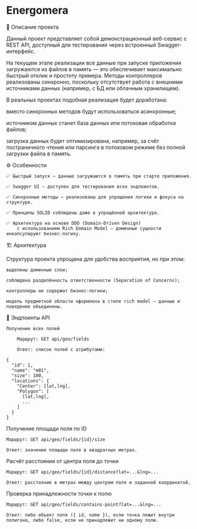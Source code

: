 # Energomera


📘 Описание проекта

Данный проект представляет собой демонстрационный веб-сервис с REST API, доступный для тестирования через встроенный Swagger-интерфейс.

На текущем этапе реализации все данные при запуске приложения загружаются из файлов в память — это обеспечивает максимально быстрый отклик и простоту примера. Методы контроллеров реализованы синхронно, поскольку отсутствует работа с внешними источниками данных (например, с БД или облачным хранилищем).

В реальных проектах подобная реализация будет доработана:

вместо синхронных методов будут использоваться асинхронные;

источником данных станет база данных или потоковая обработка файлов;

загрузка данных будет оптимизирована, например, за счёт постраничного чтения или парсинга в потоковом режиме без полной загрузки файла в память.

⚙️ Особенности

    ✅ Быстрый запуск — данные загружаются в память при старте приложения.

    ✅ Swagger UI — доступен для тестирования всех эндпоинтов.

    ✅ Синхронные методы — реализованы для упрощения логики и фокуса на структуре.

    ✅ Принципы SOLID соблюдены даже в упрощённой архитектуре.

    ✅ Архитектура на основе DDD (Domain-Driven Design) 
        с использованием Rich Domain Model — доменные сущности инкапсулируют бизнес-логику.

🏗 Архитектура

Структура проекта упрощена для удобства восприятия, но при этом:

    выделены доменные слои;

    соблюдена разделённость ответственности (Separation of Concerns);

    контроллеры не содержат бизнес-логики;

    модель предметной области оформлена в стиле rich model — данные и поведение объединены.



    

📡 Эндпоинты API

    Получение всех полей

        Маршрут: GET api/geo/fields

        Ответ: список полей с атрибутами:

    {
      "id": 1,
      "name": "m01",
      "size": 100,
      "locations": {
        "Center": [lat,lng],
        "Polygon": [
          [lat,lng],
          ...
        ]
      }
    }

Получение площади поля по ID

    Маршрут: GET api/geo/fields/{id}/size

    Ответ: значение площади поля в квадратных метрах.

Расчёт расстояния от центра поля до точки

    Маршрут: GET api/geo/fields/{id}/distance?lat=...&lng=...

    Ответ: расстояние в метрах между центром поля и заданной координатой.

Проверка принадлежности точки к полю

    Маршрут: GET api/geo/fields/contains-point?lat=...&lng=...

    Ответ: либо объект поля ({ id, name }), если точка лежит внутри полигона, либо false, если не принадлежит ни одному полю.

